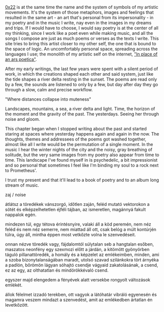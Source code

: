 [0x22](/) is at the same time the name and the system of symbols of my artistic movements. It's the system of those metaphors, images and feelings that resulted in the same art - an art that's personal from its impersonality - in my poetry and in the music I write, nay even in the images in my dreams and trips. If I would have to choose, I would say poetry is at the center of all my thinking, since I work like a poet even while making music, and all the songs I compose are just as much poems or verses as the texts I write. This site tries to bring this artist closer to my other self, the one that is bound to the space of logic. An uncomfortably personal space, spreading across the languages I use; the monolith of my artistic self on the internet, ["In place of an ars poetica"](https://mek.oszk.hu/01000/01016/01016.htm#h2_9).

After my early writings, the last few years were spent with a silent period of work, in which the creations shaped each other and said system, just like the tide shapes a river delta resting in the sunset. The poems are read only by a few, the sounds are listened to only by a few, but day after day they go through a slow, calm and precise workflow.

<div class="pb1"></div>

"Where distances collapse into muteness"

Landscapes, mountains, a sea, a river delta and light. Time, the horizon of the moment and the gravity of the past. The yesterdays. Seeing her through noise and gloom.

This chapter began when I stopped writing about the past and started staring at spaces where yesterday happens again and again in the now. The thoughts, themes and addressees of the poems got washed together, almost like all I write would be the permutation of a single moment. In the music I hear the winter nights of the city and the noisy, gray breathing of solitude, but the very same images from my poetry also appear from time to time. This landscape I've found myself in is psychedelic, a bit impressionist and so personal that sometimes I feel like I'm binding my soul to a rock next to Prometheus'.

I trust my present and that it'll lead to a book of poetry and to an album long stream of music.

<div class="pb1"></div>

zaj / noise

átlátsz a töredékek vánszorgó, időtlen zaján,
feléd mutató vektorokon a sötét
és elképzelhetetlen éjféli tájban,
az ismeretlen, magánnyá fakult nappalok egén.

mindezen túl, egy tétova érintésnyire,
valaki áll a köd peremén,
nem néz feléd és nem néz semerre,
nem miattad áll ott, csak belóg a múlt kontúrjén túlra,
úgy áll, mintha éppen most vetkőzte volna le szenvedéseit.

onnan nézve töredék vagy, 
fájdalomtól súlytalan seb a hangtalan esőben,
maszatos neonfény egy szexmozi előtt a járdán,
a kitömött gyönyörben táguló pillanattöredék,
a homály és a képzelet az emlékeimben,
minden, ami a szoba bizonytalanságában maradt,
utolsó szavad szilánkokra tört árnyéka a padlón,
bőrömön lágyan sóhajtó csendje vágyaid zakatolásának,
a csend, ez az egy,
az olthatatlan és mindörökkévaló csend.

egyszer majd elengedem a fényévek alatt
versekbe rongyolt változások emlékét.

állok félelmet izzadó terekben,
ott vagyok a látóhatár vibráló egyenesén
és magamra veszem mindazt a szenvedést,
amit az emlékedben ártatlan én levetkőzött.

